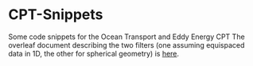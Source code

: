 # CPT-Snippets
Some code snippets for the Ocean Transport and Eddy Energy CPT
The overleaf document describing the two filters (one assuming equispaced data in 1D, the other for spherical geometry) is [here](https://www.overleaf.com/read/gdprsptrccyw).
